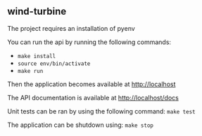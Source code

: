 wind-turbine
------------

The project requires an installation of pyenv

You can run the api by running the following commands:
- `make install`
- `source env/bin/activate`
- `make run`

Then the application becomes available at [http://localhost](http://localhost)

The API documentation is available at [http://localhost/docs](http://localhost/docs)

Unit tests can be ran by using the following command:
`make test`

The application can be shutdown using:
`make stop`